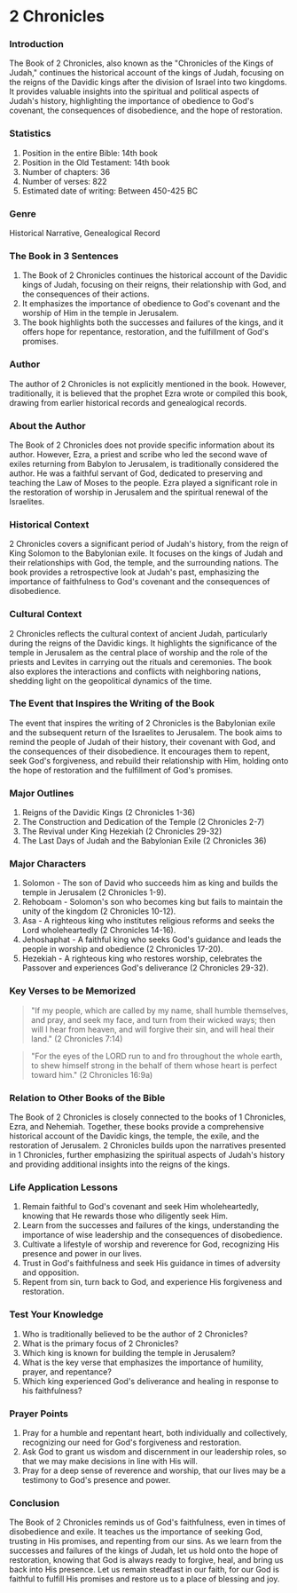 # 2 Chronicles

### Introduction

The Book of 2 Chronicles, also known as the "Chronicles of the Kings of Judah," continues the historical account of the kings of Judah, focusing on the reigns of the Davidic kings after the division of Israel into two kingdoms. It provides valuable insights into the spiritual and political aspects of Judah's history, highlighting the importance of obedience to God's covenant, the consequences of disobedience, and the hope of restoration.

### Statistics

1. Position in the entire Bible: 14th book
2. Position in the Old Testament: 14th book
3. Number of chapters: 36
4. Number of verses: 822
5. Estimated date of writing: Between 450-425 BC

### Genre

Historical Narrative, Genealogical Record

### The Book in 3 Sentences

1. The Book of 2 Chronicles continues the historical account of the Davidic kings of Judah, focusing on their reigns, their relationship with God, and the consequences of their actions.
2. It emphasizes the importance of obedience to God's covenant and the worship of Him in the temple in Jerusalem.
3. The book highlights both the successes and failures of the kings, and it offers hope for repentance, restoration, and the fulfillment of God's promises.

### Author

The author of 2 Chronicles is not explicitly mentioned in the book. However, traditionally, it is believed that the prophet Ezra wrote or compiled this book, drawing from earlier historical records and genealogical records.

### About the Author

The Book of 2 Chronicles does not provide specific information about its author. However, Ezra, a priest and scribe who led the second wave of exiles returning from Babylon to Jerusalem, is traditionally considered the author. He was a faithful servant of God, dedicated to preserving and teaching the Law of Moses to the people. Ezra played a significant role in the restoration of worship in Jerusalem and the spiritual renewal of the Israelites.

### Historical Context

2 Chronicles covers a significant period of Judah's history, from the reign of King Solomon to the Babylonian exile. It focuses on the kings of Judah and their relationships with God, the temple, and the surrounding nations. The book provides a retrospective look at Judah's past, emphasizing the importance of faithfulness to God's covenant and the consequences of disobedience.

### Cultural Context

2 Chronicles reflects the cultural context of ancient Judah, particularly during the reigns of the Davidic kings. It highlights the significance of the temple in Jerusalem as the central place of worship and the role of the priests and Levites in carrying out the rituals and ceremonies. The book also explores the interactions and conflicts with neighboring nations, shedding light on the geopolitical dynamics of the time.

### The Event that Inspires the Writing of the Book

The event that inspires the writing of 2 Chronicles is the Babylonian exile and the subsequent return of the Israelites to Jerusalem. The book aims to remind the people of Judah of their history, their covenant with God, and the consequences of their disobedience. It encourages them to repent, seek God's forgiveness, and rebuild their relationship with Him, holding onto the hope of restoration and the fulfillment of God's promises.

### Major Outlines

1. Reigns of the Davidic Kings (2 Chronicles 1-36)
2. The Construction and Dedication of the Temple (2 Chronicles 2-7)
3. The Revival under King Hezekiah (2 Chronicles 29-32)
4. The Last Days of Judah and the Babylonian Exile (2 Chronicles 36)

### Major Characters

1. Solomon - The son of David who succeeds him as king and builds the temple in Jerusalem (2 Chronicles 1-9).&#x20;
2. Rehoboam - Solomon's son who becomes king but fails to maintain the unity of the kingdom (2 Chronicles 10-12).&#x20;
3. Asa - A righteous king who institutes religious reforms and seeks the Lord wholeheartedly (2 Chronicles 14-16).&#x20;
4. Jehoshaphat - A faithful king who seeks God's guidance and leads the people in worship and obedience (2 Chronicles 17-20).&#x20;
5. Hezekiah - A righteous king who restores worship, celebrates the Passover and experiences God's deliverance (2 Chronicles 29-32).

### Key Verses to be Memorized

> "If my people, which are called by my name, shall humble themselves, and pray, and seek my face, and turn from their wicked ways; then will I hear from heaven, and will forgive their sin, and will heal their land." (2 Chronicles 7:14)

> "For the eyes of the LORD run to and fro throughout the whole earth, to shew himself strong in the behalf of them whose heart is perfect toward him." (2 Chronicles 16:9a)

### Relation to Other Books of the Bible

The Book of 2 Chronicles is closely connected to the books of 1 Chronicles, Ezra, and Nehemiah. Together, these books provide a comprehensive historical account of the Davidic kings, the temple, the exile, and the restoration of Jerusalem. 2 Chronicles builds upon the narratives presented in 1 Chronicles, further emphasizing the spiritual aspects of Judah's history and providing additional insights into the reigns of the kings.

### Life Application Lessons

1. Remain faithful to God's covenant and seek Him wholeheartedly, knowing that He rewards those who diligently seek Him.
2. Learn from the successes and failures of the kings, understanding the importance of wise leadership and the consequences of disobedience.
3. Cultivate a lifestyle of worship and reverence for God, recognizing His presence and power in our lives.
4. Trust in God's faithfulness and seek His guidance in times of adversity and opposition.
5. Repent from sin, turn back to God, and experience His forgiveness and restoration.

### Test Your Knowledge

1. Who is traditionally believed to be the author of 2 Chronicles?
2. What is the primary focus of 2 Chronicles?
3. Which king is known for building the temple in Jerusalem?
4. What is the key verse that emphasizes the importance of humility, prayer, and repentance?
5. Which king experienced God's deliverance and healing in response to his faithfulness?

### Prayer Points

1. Pray for a humble and repentant heart, both individually and collectively, recognizing our need for God's forgiveness and restoration.
2. Ask God to grant us wisdom and discernment in our leadership roles, so that we may make decisions in line with His will.
3. Pray for a deep sense of reverence and worship, that our lives may be a testimony to God's presence and power.

### Conclusion

The Book of 2 Chronicles reminds us of God's faithfulness, even in times of disobedience and exile. It teaches us the importance of seeking God, trusting in His promises, and repenting from our sins. As we learn from the successes and failures of the kings of Judah, let us hold onto the hope of restoration, knowing that God is always ready to forgive, heal, and bring us back into His presence. Let us remain steadfast in our faith, for our God is faithful to fulfill His promises and restore us to a place of blessing and joy.
